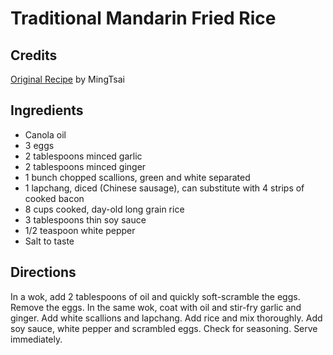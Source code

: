 # Traditional Mandarin Fried Rice 

<!-- BEGIN content -->

## Credits

[Original Recipe](http://www.foodtv.com/foodtv/recipe/0,6255,10246,00.html "http://www.foodtv.com/foodtv/recipe/0,6255,10246,00.html") by MingTsai

## Ingredients

- Canola oil
- 3 eggs
- 2 tablespoons minced garlic
- 2 tablespoons minced ginger
- 1 bunch chopped scallions, green and white separated
- 1 lapchang, diced (Chinese sausage), can substitute with 4 strips of cooked bacon
- 8 cups cooked, day-old long grain rice
- 3 tablespoons thin soy sauce
- 1/2 teaspoon white pepper
- Salt to taste

## Directions

In a wok, add 2 tablespoons of oil and quickly soft-scramble the eggs. Remove the eggs. In the same wok, coat with oil and stir-fry garlic and ginger. Add white scallions and lapchang. Add rice and mix thoroughly. Add soy sauce, white pepper and scrambled eggs. Check for seasoning. Serve immediately.

<!-- END content -->

